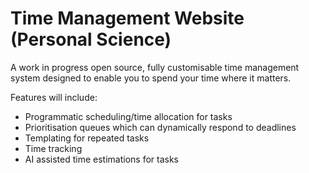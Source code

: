 # Time Management Website (Personal Science)

A work in progress open source, fully customisable time management system designed to enable you to spend your time where it matters. 

Features will include:
- Programmatic scheduling/time allocation for tasks
- Prioritisation queues which can dynamically respond to deadlines
- Templating for repeated tasks
- Time tracking
- AI assisted time estimations for tasks
